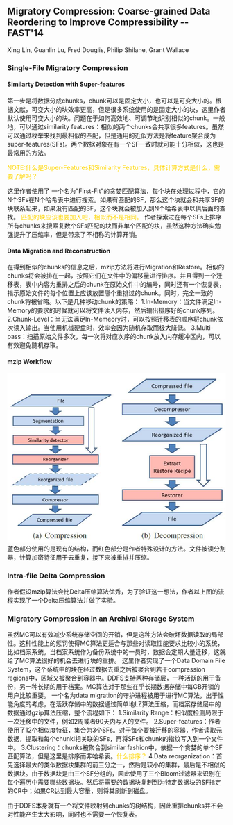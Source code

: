 ## Migratory Compression: Coarse-grained Data Reordering to Improve Compressibility -- FAST'14
Xing Lin, Guanlin Lu, Fred Douglis, Philip Shilane, Grant Wallace

### Single-File Migratory Compression

#### Similarty Detection with Super-features
第一步是将数据分成chunks，chunk可以是固定大小，也可以是可变大小的。根据文献，可变大小的块效率更高，但是很多系统使用的是固定大小的块，这里作者默认使用可变大小的块。问题在于如何高效地、可调节地识别相似的chunk。一般地，可以通过similarity features：相似的两个chunks会共享很多features。虽然可以通过枚举来找到最相似的匹配，但是通用的近似方法是将feature聚合成为super-features(SFs)。两个数据对象在有一个SF一致时就可能十分相似，这也是最常用的方法。

<p style="color:gold"> NOTE:什么是Super-Features和Similarity Features，具体计算方式是什么，需要了解吗？</p>

这里作者使用了 一个名为"First-Fit"的贪婪匹配算法，每个块在处理过程中，它的N个SFs在N个哈希表中进行搜索。如果有匹配的SF，那么这个块就会和共享SF的块联系起来，如果没有匹配的SF，这个块就会被加入到N个哈希表中以供后面的查找。<h style="color:gold"> 匹配的块应该也要加入吧，相似而不是相同。</h> 作者探索过在每个SFs上排序所有chunks来搜索复数个SFs匹配的块而非单个匹配的块，虽然这种方法确实勉强提升了压缩率，但是带来了不相称的计算开销。

#### Data Migration and Reconstruction
在得到相似的chunks的信息之后，mzip方法将进行Migration和Restore。相似的chunks将会被排在一起，按照它们在文件中的偏移量进行排序。并且得到一个迁移表，表中内容为重排之后的chunk在原始文件中的编号，同时还有一个恢复表，指示原始文件的每个位置上应该放置哪个重排过的chunk。同时，完全一致的chunk将被省略。以下是几种移动chunk的策略：
1.In-Memory：当文件满足In-Memory的要求的时候就可以将文件读入内存，然后输出排序好的chunk序列。
2.Chunk-Level：当无法满足In-Memeory时，可以按照迁移表的顺序将chunk依次读入输出。当使用机械硬盘时，效率会因为随机存取而极大降低。
3.Multi-pass：扫描原始文件多次，每一次将对应次序的chunk放入内存缓冲区内，可以有效避免随机存取。

#### mzip Workflow
![1](./1.jpg)
蓝色部分使用的是现有的结构，而红色部分是作者特殊设计的方法。文件被读分割器，计算加密特征用于去重复，接下来被重排并压缩。

### Intra-file Delta Compression
作者假设mzip算法会比Delta压缩算法优秀，为了验证这一想法，作者以上图的流程实现了一个Delta压缩算法并做了实验。

### Migratory Compression in an Archival Storage System
虽然MC可以有效减少系统存储空间的开销，但是这种方法会破坏数据读取的局部性。这种性能上的惩罚使得MC算法更适合与那些对读取性能要求比较小的系统，比如档案系统。当档案系统作为备份系统中的一员时，数据会定期大量迁移，这就给了MC算法很好的机会去进行块的重排。
这里作者实现了一个Data Domain File System，这个系统中的块在经过数据去重之后被聚合到若干compression regions中，区域又被聚合到容器中。DDFS支持两种存储层，一种活跃的用于备份，另一种长期的用于档案。MC算法对于那些在乎长期数据存储中每GB开销的用户比较重要。
一个名为data migration的守护进程被用于进行MC算法，出于性能角度的考虑，在活跃存储中的数据通过简单地LZ算法压缩，而档案存储层中的数据通过gzip算法压缩，整个流程如下：
1.Similarity Range：相似度检测局限于一次迁移中的文件，例如2周或者90天内写入的文件。
2.Super-features：作者使用了12个相似度特征，集合为3个SFs。对于每个要被迁移的容器，作者读取元数据，提取和每个chunkl相关联的SFs，再将SFs和chunk的指纹写入到一个文件中。
3.Clustering：chunks被聚合到similar fashion中，依据一个贪婪的单个SF匹配算法，但是这里是排序而非哈希表。<h style="color:gold">什么排序？</h>
4.Data reorganization：首先选择最大的类似数据块集群的前三分之一，然后是较小的集群，最后是不相似的数据块。由于数据块是由三个SF分组的，因此使用了三个Bloom过滤器来识别在每个遍历中需要哪些数据块。然后将需要的数据块复制到为特定数据块的SF指定的CR中；如果CR达到最大容量，则将其刷新到磁盘。

由于DDFS本身就有一个将文件映射到chunks的树结构，因此重排chunks并不会对性能产生太大影响，同时也不需要一个恢复表。